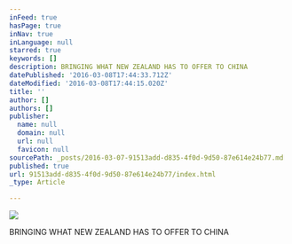 ```yaml
---
inFeed: true
hasPage: true
inNav: true
inLanguage: null
starred: true
keywords: []
description: BRINGING WHAT NEW ZEALAND HAS TO OFFER TO CHINA
datePublished: '2016-03-08T17:44:33.712Z'
dateModified: '2016-03-08T17:44:15.020Z'
title: ''
author: []
authors: []
publisher:
  name: null
  domain: null
  url: null
  favicon: null
sourcePath: _posts/2016-03-07-91513add-d835-4f0d-9d50-87e614e24b77.md
published: true
url: 91513add-d835-4f0d-9d50-87e614e24b77/index.html
_type: Article

---
```

![](https://the-grid-user-content.s3-us-west-2.amazonaws.com/e9e6d427-d0fc-4c70-a1db-581e619ac66b.jpg)

BRINGING WHAT NEW ZEALAND HAS TO OFFER TO CHINA
